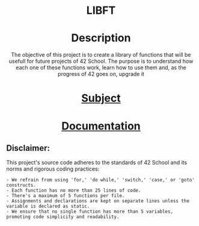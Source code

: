 <div align="center">
    <h1>LIBFT</h1>
</div>
<div align="center">
	<h1>Description</h1>
	<p>The objective of this project is to create a library of functions that will be usefull for future projects of 42 School. The purpose is to understand how each one of these functions work, learn how to use them and, as the progress of 42 goes on, upgrade it </p>
	<h1><a href="subject.pdf">Subject</a><h2>
</div>

<div align="center">
	<h1><a href="https://dot99.github.io/42-libft/index.html">Documentation</a></h1>
</div>

## Disclaimer:
This project's source code adheres to the standards of 42 School and its norms and rigorous coding practices:
```
- We refrain from using 'for,' 'do while,' 'switch,' 'case,' or 'goto' constructs.
- Each function has no more than 25 lines of code. 
- There's a maximum of 5 functions per file.
- Assignments and declarations are kept on separate lines unless the variable is declared as static.
- We ensure that no single function has more than 5 variables, promoting code simplicity and readability.
```
